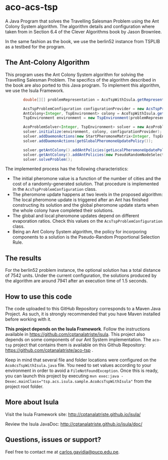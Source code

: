 # aco-acs-tsp
A Java Program that solves the Travelling Salesman Problem using the Ant Colony System algorithm. The algorithm details and configuration where taken from in Section 6.4 of the Clever Algorithms book by Jason Brownlee.

In the same fashion as the book, we use the berlin52 instance from TSPLIB as a testbed for the program.

The Ant-Colony Algorithm
------------------------
This program uses the Ant Colony System algorithm for solving the Travelling Salesman Problem. The specifics of the algorithm described in the book are also ported to this Java program. To implement this algorithm, we use the Isula Framework.

```java
        double[][] problemRepresentation = AcoTspWithIsula.getRepresentationFromFile(fileName);

        AcsTspProblemConfiguration configurationProvider = new AcsTspProblemConfiguration(problemRepresentation);
        AntColony<Integer, TspEnvironment> colony = AcoTspWithIsula.getAntColony(configurationProvider);
        TspEnvironment environment = new TspEnvironment(problemRepresentation);

        AcoProblemSolver<Integer, TspEnvironment> solver = new AcoProblemSolver<>();
        solver.initialize(environment, colony, configurationProvider);
        solver.addDaemonActions(new StartPheromoneMatrix<Integer, TspEnvironment>());
        solver.addDaemonActions(getGlobalPheromoneUpdatePolicy());

        solver.getAntColony().addAntPolicies(getLocalPheromoneUpdatePolicy());
        solver.getAntColony().addAntPolicies(new PseudoRandomNodeSelection<Integer, TspEnvironment>());
        solver.solveProblem();
```
The implemented process has the following characteristics:
* The initial pheromone value is a function of the number of cities and the cost of a randomly-generated solution. That procedure is implemented in the `AcsTspProblemConfiguration` class.
* The pheromone update happens at two levels in the proposed algorithm: The local pheromone update is triggered after an Ant has finished constructing its solution and the global pheromone update starts when the whole colony have completed their solutions.
* The global and local pheromone updates depend on different evaporation ratios. Check this values on the `AcsTspProblemConfiguration` class.
* Being an Ant Colony System algorithm, the policy for incorporing components to a solution is the Pseudo-Random Proportional Selection Rule.

The results 
-----------
For the berlin52 problem instance, the optional solution has a total distance of 7542 units. Under the current configuration, the solutions produced by the algorithm are around 7941 after an execution time of 1.5 seconds.

How to use this code
--------------------
The code uploaded to this GitHub Repository corresponds to a Maven Java Project. As such, it is strongly recommended that you have Maven installed before working with it.

**This project depends on the Isula Framework**. Follow the instructions available in https://github.com/cptanalatriste/isula.
This project also depends on some components of our Ant System implementation. The `aco-tsp` project that contains them is available on this Github Repository: https://github.com/cptanalatriste/aco-tsp . 

Keep in mind that several file and folder locations were configured on the `AcoAcsTspWithIsula.java` file. You need to set values according to your environment in order to avoid a `FileNotFoundException`. Once this is ready, you can launch this project by executing `mvn exec:java -Dexec.mainClass="tsp.acs.isula.sample.AcoAcsTspWithIsula"` from the project root folder.

More about Isula
----------------
Visit the Isula Framework site: http://cptanalatriste.github.io/isula/

Review the Isula JavaDoc: http://cptanalatriste.github.io/isula/doc/

Questions, issues or support?
----------------------------
Feel free to contact me at carlos.gavidia@pucp.edu.pe.
